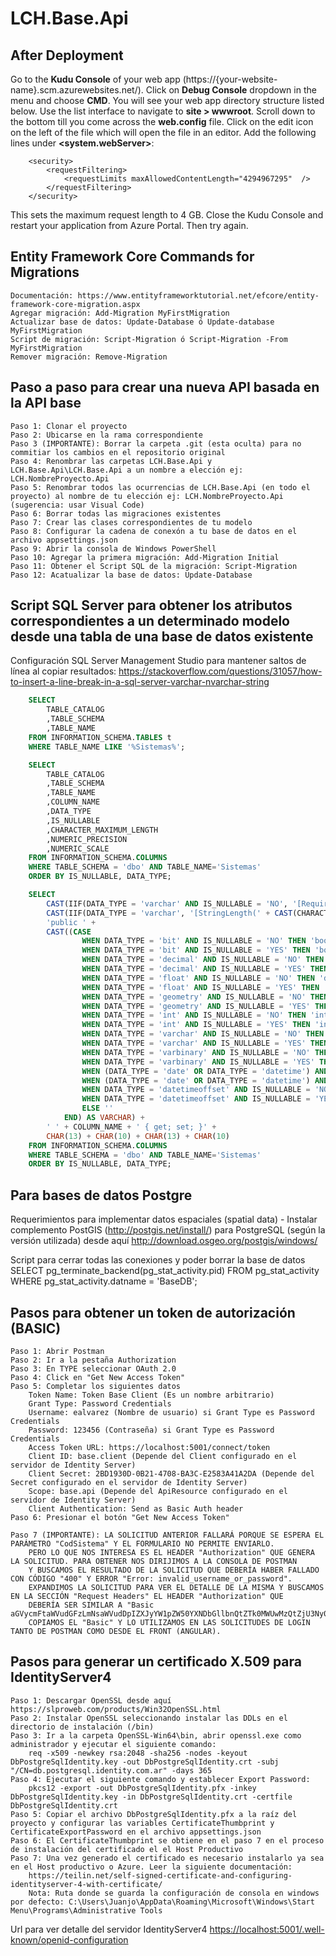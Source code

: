 # LCH.Base.Api

## After Deployment

Go to the **Kudu Console** of your web app (https://{your-website-name}.scm.azurewebsites.net/). Click on **Debug Console** dropdown in the menu and choose **CMD**. You will see your web app directory structure listed below. Use the list interface to navigate to **site > wwwroot**. Scroll down to the bottom till you come across the **web.config** file. Click on the edit icon on the left of the file which will open the file in an editor. Add the following lines under **<system.webServer>**:
```
    <security>
        <requestFiltering>
            <requestLimits maxAllowedContentLength="4294967295"  />
        </requestFiltering>
    </security>  
```
This sets the maximum request length to 4 GB. Close the Kudu Console and restart your application from Azure Portal. Then try again.

## Entity Framework Core Commands for Migrations

    Documentación: https://www.entityframeworktutorial.net/efcore/entity-framework-core-migration.aspx
    Agregar migración: Add-Migration MyFirstMigration
    Actualizar base de datos: Update-Database ó Update-database MyFirstMigration
    Script de migración: Script-Migration ó Script-Migration -From MyFirstMigration
    Remover migración: Remove-Migration

## Paso a paso para crear una nueva API basada en la API base

    Paso 1: Clonar el proyecto
    Paso 2: Ubicarse en la rama correspondiente
    Paso 3 (IMPORTANTE): Borrar la carpeta .git (esta oculta) para no commitiar los cambios en el repositorio original
    Paso 4: Renombrar las carpetas LCH.Base.Api y LCH.Base.Api\LCH.Base.Api a un nombre a elección ej: LCH.NombreProyecto.Api
    Paso 5: Renombrar todos las ocurrencias de LCH.Base.Api (en todo el proyecto) al nombre de tu elección ej: LCH.NombreProyecto.Api (sugerencia: usar Visual Code)
    Paso 6: Borrar todas las migraciones existentes
    Paso 7: Crear las clases correspondientes de tu modelo
    Paso 8: Configurar la cadena de conexón a tu base de datos en el archivo appsettings.json
    Paso 9: Abrir la consola de Windows PowerShell
    Paso 10: Agregar la primera migración: Add-Migration Initial
    Paso 11: Obtener el Script SQL de la migración: Script-Migration
    Paso 12: Acatualizar la base de datos: Update-Database

## Script SQL Server para obtener los atributos correspondientes a un determinado modelo desde una tabla de una base de datos existente

Configuración SQL Server Management Studio para mantener saltos de línea al copiar resultados:
https://stackoverflow.com/questions/31057/how-to-insert-a-line-break-in-a-sql-server-varchar-nvarchar-string

``` sql
    SELECT
        TABLE_CATALOG
        ,TABLE_SCHEMA
        ,TABLE_NAME
    FROM INFORMATION_SCHEMA.TABLES t
    WHERE TABLE_NAME LIKE '%Sistemas%';

    SELECT
        TABLE_CATALOG
        ,TABLE_SCHEMA
        ,TABLE_NAME
        ,COLUMN_NAME
        ,DATA_TYPE
        ,IS_NULLABLE
        ,CHARACTER_MAXIMUM_LENGTH
        ,NUMERIC_PRECISION
        ,NUMERIC_SCALE
    FROM INFORMATION_SCHEMA.COLUMNS
    WHERE TABLE_SCHEMA = 'dbo' AND TABLE_NAME='Sistemas'
    ORDER BY IS_NULLABLE, DATA_TYPE;

    SELECT
        CAST(IIF(DATA_TYPE = 'varchar' AND IS_NULLABLE = 'NO', '[Required]' + CHAR(13) + CHAR(10), '') AS VARCHAR) +
        CAST(IIF(DATA_TYPE = 'varchar', '[StringLength(' + CAST(CHARACTER_MAXIMUM_LENGTH AS VARCHAR) + ')]' + CHAR(13) + CHAR(10), '') AS VARCHAR) +
        'public ' +
        CAST((CASE
                WHEN DATA_TYPE = 'bit' AND IS_NULLABLE = 'NO' THEN 'bool'
                WHEN DATA_TYPE = 'bit' AND IS_NULLABLE = 'YES' THEN 'bool?'
                WHEN DATA_TYPE = 'decimal' AND IS_NULLABLE = 'NO' THEN 'decimal'
                WHEN DATA_TYPE = 'decimal' AND IS_NULLABLE = 'YES' THEN 'decimal?'
                WHEN DATA_TYPE = 'float' AND IS_NULLABLE = 'NO' THEN 'double'
                WHEN DATA_TYPE = 'float' AND IS_NULLABLE = 'YES' THEN 'double?'
                WHEN DATA_TYPE = 'geometry' AND IS_NULLABLE = 'NO' THEN 'Geometry'
                WHEN DATA_TYPE = 'geometry' AND IS_NULLABLE = 'YES' THEN 'Geometry?'
                WHEN DATA_TYPE = 'int' AND IS_NULLABLE = 'NO' THEN 'int'
                WHEN DATA_TYPE = 'int' AND IS_NULLABLE = 'YES' THEN 'int?'
                WHEN DATA_TYPE = 'varchar' AND IS_NULLABLE = 'NO' THEN 'string'
                WHEN DATA_TYPE = 'varchar' AND IS_NULLABLE = 'YES' THEN 'string?'
                WHEN DATA_TYPE = 'varbinary' AND IS_NULLABLE = 'NO' THEN 'byte[]'
                WHEN DATA_TYPE = 'varbinary' AND IS_NULLABLE = 'YES' THEN 'byte[]?'
                WHEN (DATA_TYPE = 'date' OR DATA_TYPE = 'datetime') AND IS_NULLABLE = 'NO' THEN 'DateTime'
                WHEN (DATA_TYPE = 'date' OR DATA_TYPE = 'datetime') AND IS_NULLABLE = 'YES' THEN 'DateTime?'
                WHEN DATA_TYPE = 'datetimeoffset' AND IS_NULLABLE = 'NO' THEN 'DateTimeOffset'
                WHEN DATA_TYPE = 'datetimeoffset' AND IS_NULLABLE = 'YES' THEN 'DateTimeOffset?'
                ELSE ''
            END) AS VARCHAR) +
        ' ' + COLUMN_NAME + ' { get; set; }' +
        CHAR(13) + CHAR(10) + CHAR(13) + CHAR(10)
    FROM INFORMATION_SCHEMA.COLUMNS
    WHERE TABLE_SCHEMA = 'dbo' AND TABLE_NAME='Sistemas'
    ORDER BY IS_NULLABLE, DATA_TYPE;
```

## Para bases de datos Postgre

Requerimientos para implementar datos espaciales (spatial data) - Instalar complemento PostGIS (<http://postgis.net/install/>) para PostgreSQL (según la versión utilizada) desde aquí <http://download.osgeo.org/postgis/windows/>

Script para cerrar todas las conexiones y poder borrar la base de datos
SELECT pg_terminate_backend(pg_stat_activity.pid)
FROM pg_stat_activity
WHERE pg_stat_activity.datname = 'BaseDB';

## Pasos para obtener un token de autorización (BASIC)

    Paso 1: Abrir Postman
    Paso 2: Ir a la pestaña Authorization
    Paso 3: En TYPE seleccionar OAuth 2.0
    Paso 4: Click en "Get New Access Token"
    Paso 5: Completar los siguientes datos
        Token Name: Token Base Client (Es un nombre arbitrario)
        Grant Type: Password Credentials
        Username: ealvarez (Nombre de usuario) si Grant Type es Password Credentials
        Password: 123456 (Contraseña) si Grant Type es Password Credentials
        Access Token URL: https://localhost:5001/connect/token
        Client ID: base.client (Depende del Client configurado en el servidor de Identity Server)
        Client Secret: 2BD1930D-0B21-4708-BA3C-E2583A41A2DA (Depende del Secret configurado en el servidor de Identity Server)
        Scope: base.api (Depende del ApiResource configurado en el servidor de Identity Server)
        Client Authentication: Send as Basic Auth header
    Paso 6: Presionar el botón "Get New Access Token"

    Paso 7 (IMPORTANTE): LA SOLICITUD ANTERIOR FALLARÁ PORQUE SE ESPERA EL PARÁMETRO "CodSistema" Y EL FORMULARIO NO PERMITE ENVIARLO.
        PERO LO QUE NOS INTERESA ES EL HEADER "Authorization" QUE GENERA LA SOLICITUD. PARA OBTENER NOS DIRIJIMOS A LA CONSOLA DE POSTMAN
        Y BUSCAMOS EL RESULTADO DE LA SOLICITUD QUE DEBERÍA HABER FALLADO CON CÓDIGO "400" Y ERROR "Error: invalid_username_or_password".
        EXPANDIMOS LA SOLICITUD PARA VER EL DETALLE DE LA MISMA Y BUSCAMOS EN LA SECCIÓN "Request Headers" EL HEADER "Authorization" QUE
        DEBERÍA SER SIMILAR A "Basic aGVycmFtaWVudGFzLmNsaWVudDpIZXJyYW1pZW50YXNDbGllbnQtZTk0MWUwMzQtZjU3Ny00MzQ0LWE2NTktNGZhNTg0YThiMmIy".
        COPIAMOS EL "Basic" Y LO UTILIZAMOS EN LAS SOLICITUDES DE LOGIN TANTO DE POSTMAN COMO DESDE EL FRONT (ANGULAR).

## Pasos para generar un certificado X.509 para IdentityServer4

    Paso 1: Descargar OpenSSL desde aquí https://slproweb.com/products/Win32OpenSSL.html
    Paso 2: Instalar OpenSSL seleccionando instalar las DDLs en el directorio de instalación (/bin)
    Paso 3: Ir a la carpeta OpenSSL-Win64\bin, abrir openssl.exe como administrador y ejecutar el siguiente comando:
        req -x509 -newkey rsa:2048 -sha256 -nodes -keyout DbPostgreSqlIdentity.key -out DbPostgreSqlIdentity.crt -subj "/CN=db.postgresql.identity.com.ar" -days 365
    Paso 4: Ejecutar el siguiente comando y establecer Export Password:
        pkcs12 -export -out DbPostgreSqlIdentity.pfx -inkey DbPostgreSqlIdentity.key -in DbPostgreSqlIdentity.crt -certfile DbPostgreSqlIdentity.crt
    Paso 5: Copiar el archivo DbPostgreSqlIdentity.pfx a la raíz del proyecto y configurar las variables CertificateThumbprint y CertificateExportPassword en el archivo appsettings.json
    Paso 6: El CertificateThumbprint se obtiene en el paso 7 en el proceso de instalación del certificado el el Host Productivo
    Paso 7: Una vez generado el certificado es necesario instalarlo ya sea en el Host productivo o Azure. Leer la siguiente documentación:
        https://teilin.net/self-signed-certificate-and-configuring-identityserver-4-with-certificate/
        Nota: Ruta donde se guarda la configuración de consola en windows por defecto: C:\Users\Juanjo\AppData\Roaming\Microsoft\Windows\Start Menu\Programs\Administrative Tools

Url para ver detalle del servidor IdentityServer4
<https://localhost:5001/.well-known/openid-configuration>
